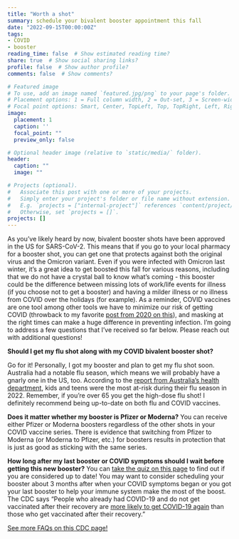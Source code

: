 ```yaml
---
title: "Worth a shot"
summary: schedule your bivalent booster appointment this fall
date: "2022-09-15T00:00:00Z"
tags:
- COVID
- booster
reading_time: false  # Show estimated reading time?
share: true  # Show social sharing links?
profile: false  # Show author profile?
comments: false  # Show comments?

# Featured image
# To use, add an image named `featured.jpg/png` to your page's folder.
# Placement options: 1 = Full column width, 2 = Out-set, 3 = Screen-width
# Focal point options: Smart, Center, TopLeft, Top, TopRight, Left, Right, BottomLeft, Bottom, BottomRight
image:
  placement: 1
  caption: ''
  focal_point: ""
  preview_only: false

# Optional header image (relative to `static/media/` folder).
header:
  caption: ""
  image: ""

# Projects (optional).
#   Associate this post with one or more of your projects.
#   Simply enter your project's folder or file name without extension.
#   E.g. `projects = ["internal-project"]` references `content/project/deep-learning/index.md`.
#   Otherwise, set `projects = []`.
projects: []
---
```

As you’ve likely heard by now, bivalent booster shots have been approved in the US for SARS-CoV-2. This means that if you go to your local pharmacy for a booster shot, you can get one that protects against both the original virus and the Omicron variant. Even if you were infected with Omicron last winter, it’s a great idea to get boosted this fall for various reasons, including that we do not have a crystal ball to know what’s coming - this booster could be the difference between missing lots of work/life events for illness (if you choose not to get a booster) and having a milder illness or no illness from COVID over the holidays (for example). As a reminder, COVID vaccines are one tool among other tools we have to minimize our risk of getting COVID (throwback to my favorite [post from 2020 on this](https://dradrian.netlify.app/post/risk_vs_safety/)), and masking at the right times can make a huge difference in preventing infection. I’m going to address a few questions that I’ve received so far below. Please reach out with additional questions!

**Should I get my flu shot along with my COVID bivalent booster shot?**

Go for it! Personally, I got my booster and plan to get my flu shot soon. Australia had a notable flu season, which means we will probably have a gnarly one in the US, too. According to the [report from Australia’s health department](https://www1.health.gov.au/internet/main/publishing.nsf/Content/cda-surveil-ozflu-flucurr.htm), kids and teens were the most at-risk during their flu season in 2022. Remember, if you’re over 65 you get the high-dose flu shot! I definitely recommend being up-to-date on both flu and COVID vaccines.

**Does it matter whether my booster is Pfizer or Moderna?**
You can receive either Pfizer or Moderna boosters regardless of the other shots in your COVID vaccine series. There is evidence that switching from Pfizer to Moderna (or Moderna to Pfizer, etc.) for boosters results in protection that is just as good as sticking with the same series.

**How long after my last booster or COVID symptoms should I wait before getting this new booster?**
You can [take the quiz on this page](https://www.cdc.gov/coronavirus/2019-ncov/vaccines/stay-up-to-date.html) to find out if you are considered up to date! You may want to consider scheduling your booster about 3 months after when your COVID symptoms began or you got your last booster to help your immune system make the most of the boost. The CDC says “People who already had COVID-19 and do not get vaccinated after their recovery are [more likely to get COVID-19 again](https://www.cdc.gov/mmwr/volumes/70/wr/mm7032e1.htm?s_cid=mm7032e1_e&ACSTrackingID=USCDC_921-DM63289&ACSTrackingLabel=MMWR%20Early%20Release%20-%20Vol.%2070%2C%20August%206%2C%202021&deliveryName=USCDC_921-DM63289) than those who get vaccinated after their recovery.”


[See more FAQs on this CDC page!](https://www.cdc.gov/coronavirus/2019-ncov/vaccines/faq.html)
